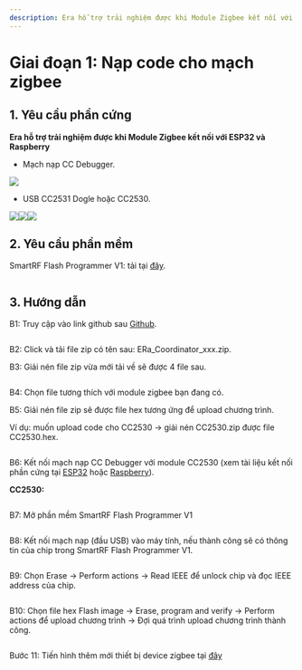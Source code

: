 ```yaml
---
description: Era hỗ trợ trải nghiệm được khi Module Zigbee kết nối với ESP32 và Raspberry
---
```


# Giai đoạn 1: Nạp code cho mạch zigbee

## 1. Yêu cầu phần cứng

**Era hỗ trợ trải nghiệm được khi Module Zigbee kết nối với ESP32 và Raspberry**

* Mạch nạp CC Debugger.

![](<../../../.gitbook/assets/image (68).png>)

* USB CC2531 Dogle hoặc CC2530.

![](<../../../.gitbook/assets/image (70).png>)![](<../../../.gitbook/assets/image (64).png>)![](<../../../.gitbook/assets/image (58).png>)

## 2. Yêu cầu phần mềm

SmartRF Flash Programmer V1: tải tại [đây](https://www.ti.com/tool/FLASH-PROGRAMMER#downloads).&#x20;

<figure><img src="../../../.gitbook/assets/image (4) (6).png" alt=""><figcaption></figcaption></figure>

## 3. Hướng dẫn

B1: Truy cập vào link github sau [Github](https://github.com/eoh-jsc/era-lib/releases/latest).&#x20;

<figure><img src="../../../.gitbook/assets/image (1) (3).png" alt=""><figcaption></figcaption></figure>

B2: Click và tải file zip có tên sau: ERa\_Coordinator\_xxx.zip.&#x20;

B3: Giải nén file zip vừa mới tải về sẽ được 4 file sau.&#x20;

<figure><img src="../../../.gitbook/assets/image (71).png" alt=""><figcaption></figcaption></figure>

B4: Chọn file tương thích với module zigbee bạn đang có.&#x20;

B5: Giải nén file zip sẽ được file hex tương ứng để upload chương trình.&#x20;

Ví dụ: muốn upload code cho CC2530 -> giải nén CC2530.zip được file CC2530.hex.&#x20;

<figure><img src="../../../.gitbook/assets/image (57).png" alt=""><figcaption></figcaption></figure>

B6: Kết nối mạch nạp CC Debugger với module CC2530 (xem tài liệu kết nối phần cứng tại [ESP32](https://2945081884-files.gitbook.io/\~/files/v0/b/gitbook-x-prod.appspot.com/o/spaces%2FmbHxg1WchiSe0ofLbqPf%2Fuploads%2FFvcdu2gGwrXsB0HQ9LQm%2F\[IU]%20Huong%20dan%20ESP32\_30Pin-CC2530.pdf?alt=media\&token=7a3a1fec-db4b-45e7-802d-42c5d5c5061d) hoặc [Raspberry](https://2945081884-files.gitbook.io/\~/files/v0/b/gitbook-x-prod.appspot.com/o/spaces%2FmbHxg1WchiSe0ofLbqPf%2Fuploads%2FvZnsGII5kCbo4XKgT6Yp%2F\[IU]%20Huong%20dan%20Raspberry%20Pi%203%20Model%20B%2B.pdf?alt=media\&token=c2f9dde1-13f0-46e0-a781-8ffe05f36ab0)).&#x20;

**CC2530:**

<figure><img src="../../../.gitbook/assets/image (69).png" alt=""><figcaption></figcaption></figure>

B7: Mở phần mềm SmartRF Flash Programmer V1

<figure><img src="../../../.gitbook/assets/image (72).png" alt=""><figcaption></figcaption></figure>

B8: Kết nối mạch nạp (đầu USB) vào máy tính, nếu thành công sẽ có thông tin của chip trong SmartRF Flash Programmer V1.

<figure><img src="../../../.gitbook/assets/image (61).png" alt=""><figcaption></figcaption></figure>

B9: Chọn Erase -> Perform actions -> Read IEEE để unlock chip và đọc IEEE address của chip.

<figure><img src="../../../.gitbook/assets/image (53).png" alt=""><figcaption></figcaption></figure>

B10: Chọn file hex Flash image -> Erase, program and verify -> Perform actions để upload chương trình -> Đợi quá trình upload chương trình thành công.

<figure><img src="../../../.gitbook/assets/image (2) (2).png" alt=""><figcaption></figcaption></figure>

Bước 11: Tiến hình thêm mới thiết bị device zigbee tại [đây](zigbee-devices/giai-doan-2\_-cau-hinh-thong-so.md)&#x20;
